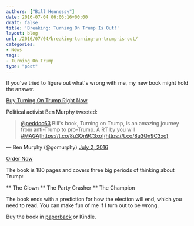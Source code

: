 ```yaml
---
authors: ["Bill Hennessy"]
date: 2016-07-04 06:06:16+00:00
draft: false
title: 'Breaking: Turning On Trump Is Out!'
layout: blog
url: /2016/07/04/breaking-turning-on-trump-is-out/
categories:
- News
tags:
- Turning On Trump
type: "post"
---
```


If you've tried to figure out what's wrong with me, my new book might hold the answer.

[Buy Turning On Trump Right Now](https://www.createspace.com/6282532)

Political activist Ben Murphy tweeted:



> 

> 
> [@peddoc63](https://twitter.com/peddoc63) Bill's book, Turning on Trump, is an amazing journey from anti-Trump to pro-Trump. A RT by you will [#MAGA](https://twitter.com/hashtag/MAGA?src=hash)[https://t.co/8u3Qn9C3xo](https://t.co/8u3Qn9C3xo)
> 
> 
— Ben Murphy (@gomurphy) [July 2, 2016](https://twitter.com/gomurphy/status/749309949193310208)



[Order Now](https://www.createspace.com/6282532)

The book is 180 pages and covers three big periods of thinking about Trump:




** The Clown
** The Party Crasher
** The Champion


The book ends with a prediction for how the election will end, which you need to read. You can make fun of me if I turn out to be wrong.

Buy the book in [paperback](https://www.createspace.com/6282532) or Kindle.


